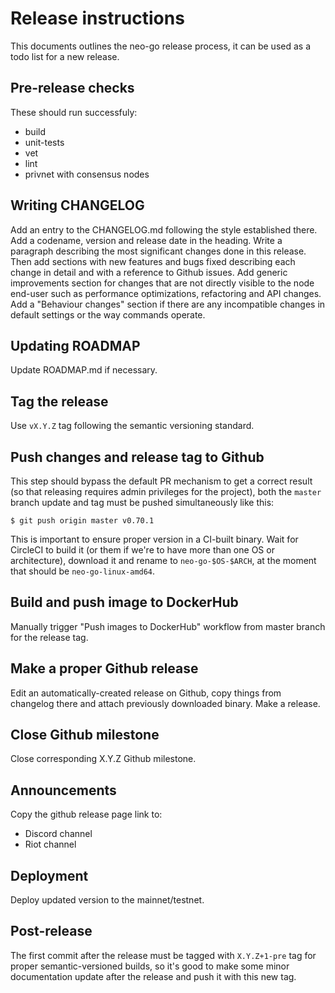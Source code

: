 # Release instructions

This documents outlines the neo-go release process, it can be used as a todo
list for a new release.

## Pre-release checks

These should run successfuly:
 * build
 * unit-tests
 * vet
 * lint
 * privnet with consensus nodes

## Writing CHANGELOG

Add an entry to the CHANGELOG.md following the style established there. Add a
codename, version and release date in the heading. Write a paragraph
describing the most significant changes done in this release. Then add
sections with new features and bugs fixed describing each change in detail and
with a reference to Github issues. Add generic improvements section for
changes that are not directly visible to the node end-user such as performance
optimizations, refactoring and API changes. Add a "Behaviour changes" section
if there are any incompatible changes in default settings or the way commands
operate.

## Updating ROADMAP

Update ROADMAP.md if necessary.

## Tag the release

Use `vX.Y.Z` tag following the semantic versioning standard.

## Push changes and release tag to Github

This step should bypass the default PR mechanism to get a correct result (so
that releasing requires admin privileges for the project), both the `master`
branch update and tag must be pushed simultaneously like this:

    $ git push origin master v0.70.1

This is important to ensure proper version in a CI-built binary. Wait for
CircleCI to build it (or them if we're to have more than one OS or
architecture), download it and rename to `neo-go-$OS-$ARCH`, at the moment
that should be `neo-go-linux-amd64`.

## Build and push image to DockerHub

Manually trigger "Push images to DockerHub" workflow from master branch for
the release tag.

## Make a proper Github release

Edit an automatically-created release on Github, copy things from changelog
there and attach previously downloaded binary. Make a release.

## Close Github milestone

Close corresponding X.Y.Z Github milestone.

## Announcements

Copy the github release page link to:
 * Discord channel
 * Riot channel

## Deployment

Deploy updated version to the mainnet/testnet.

## Post-release

The first commit after the release must be tagged with `X.Y.Z+1-pre` tag for
proper semantic-versioned builds, so it's good to make some minor
documentation update after the release and push it with this new tag.

